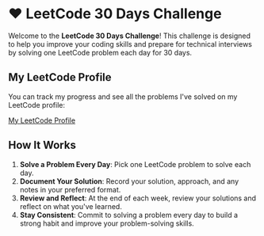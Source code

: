 # ❤️ LeetCode 30 Days Challenge

Welcome to the **LeetCode 30 Days Challenge**! This challenge is designed to help you improve your coding skills and prepare for technical interviews by solving one LeetCode problem each day for 30 days.

## My LeetCode Profile

You can track my progress and see all the problems I've solved on my LeetCode profile:

[My LeetCode Profile](https://leetcode.com/u/goswamivishva2004/)

## How It Works

1. **Solve a Problem Every Day**: Pick one LeetCode problem to solve each day.
2. **Document Your Solution**: Record your solution, approach, and any notes in your preferred format.
3. **Review and Reflect**: At the end of each week, review your solutions and reflect on what you've learned.
4. **Stay Consistent**: Commit to solving a problem every day to build a strong habit and improve your problem-solving skills.

